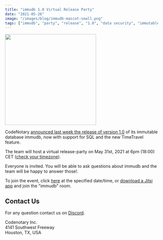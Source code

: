 ```yaml
---
title: "immudb 1.0 Virtual Release Party"
date: "2021-05-26"
image: "/images/blog/immudb-mascot-small.png"
tags: ["immudb", "party", "release", "1.0", "data security", "immutable"]
---
```


<img src="/images/blog/immudb-mascot-small.png" width="300"/>

CodeNotary [announced last week the release of version 1.0](https://www.codenotary.com/blog/immudb-release-1-0) of its immutable database immudb, now with support for SQL and the new TimeTravel feature.

The team will host a virtual release-party on May 31st, 2021 at 6pm (18:00) CET ([check your timezone](https://dateful.com/eventlink/3140190706)).

Everyone is invited. You will be able to ask questions about immudb and the team will be happy to answer those!.

To join the event, click [here](https://meet.jit.si/immudb) at the specified date/time, or [download a Jitsi app](https://jitsi.org/downloads/) and join the "immudb" room.

## Contact Us

For any question contact us on [Discord](https://discord.com/invite/ThSJxNEHhZ).

Codenotary Inc.<br>
4141 Southwest Freeway<br>
Houston, TX, USA<br>

